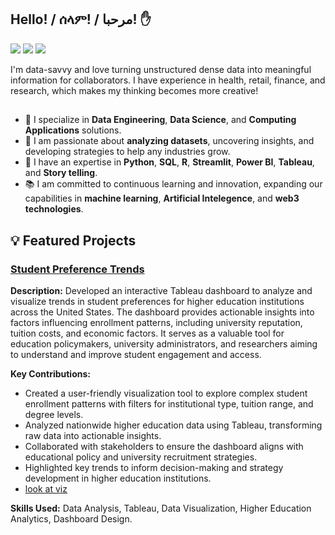 <!--## Hi there, Welcome😊 👋-->

## Hello! / ሰላም! / مرحبا! ✋

<p align="left">
  <a href="https://www.linkedin.com/in/mhassen/"><img src="https://img.shields.io/badge/-Mohammed%20Hassen-0077B5?style=flat&logo=Linkedin&logoColor=white"/></a>
  <a href="mailto:mbeshir26@gmail.com"><img src="https://img.shields.io/badge/-mbeshir26@gmail.com-D14836?style=flat&logo=Gmail&logoColor=white"/></a>
  <a href="https://sites.google.com/view/mhassen"><img src="https://img.shields.io/badge/-Google%20Sites-4285F4?style=flat&logo=Google&logoColor=white"/></a>
</p>


I'm data-savvy and love turning unstructured dense data into meaningful  information for collaborators. I have experience in health, retail, finance, and research, which makes my thinking becomes more creative! 

<!--
👩🏻‍💻Technical Skill:

Proficient in SQL, R, Python, Tableau, Azure

🔬Analytical Skill: 

Data Visualization, Regression Modeling, Time Series Modeling, Cluster Analysis, Deep Learning(Computer vision, NLP).
-->
<!--
![GitHub followers](https://img.shields.io/github/followers/123mame?label=Follow&style=social) ![GitHub stars](https://img.shields.io/github/stars/123mame?affiliations=OWNER%2CCOLLABORATOR&style=social)


<!--
**123mame/123mame** is a ✨ _special_ ✨ repository because its `README.md` (this file) appears on your GitHub profile.
-->

##
- 🌱 I specialize in **Data Engineering**, **Data Science**, and **Computing Applications** solutions.
- 💼 I am passionate about **analyzing datasets**, uncovering insights, and developing strategies to help any industries grow.
- 🚀 I have an expertise in **Python**, **SQL**, **R**, **Streamlit**, **Power BI**, **Tableau**, and **Story telling**.
- 📚 I am committed to continuous learning and innovation, expanding our capabilities in **machine learning**, **Artificial Intelegence**, and **web3 technologies**.


## 💡 Featured Projects
### [Student Preference Trends](https://public.tableau.com/app/profile/mohammed.bheser.hassen/viz/StudentPreferenceDashboardIPEDS/Overview)
**Description:** Developed an interactive Tableau dashboard to analyze and visualize trends in student preferences for higher education institutions across the United States. The dashboard provides actionable insights into factors influencing enrollment patterns, including university reputation, tuition costs, and economic factors. It serves as a valuable tool for education policymakers, university administrators, and researchers aiming to understand and improve student engagement and access.


**Key Contributions:**

- Created a user-friendly visualization tool to explore complex student enrollment patterns with filters for institutional type, tuition range, and degree levels.
- Analyzed nationwide higher education data using Tableau, transforming raw data into actionable insights.
- Collaborated with stakeholders to ensure the dashboard aligns with educational policy and university    recruitment strategies.
- Highlighted key trends to inform decision-making and strategy development in higher education institutions.
- [look at viz](https://public.tableau.com/app/profile/mohammed.bheser.hassen/viz/StudentPreferenceDashboardIPEDS/Overview)

**Skills Used:** Data Analysis, Tableau, Data Visualization, Higher Education Analytics, Dashboard Design.

<!--
Here are some ideas to get you started:

- 🔭 I’m currently working on ...
- 🌱 I’m currently learning ...
- 👯 I’m looking to collaborate on ...
- 🤔 I’m looking for help with ...
- 💬 Ask me about ...
- 📫 How to reach me: ...
- 😄 Pronouns: ...
- ⚡ Fun fact: ...
-->
